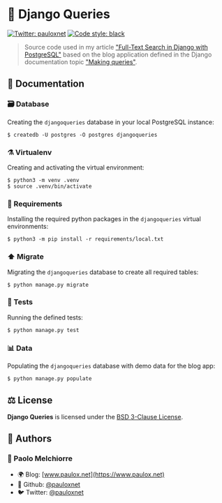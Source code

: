 # 🦄️ Django Queries

[![Twitter: pauloxnet](https://img.shields.io/twitter/follow/pauloxnet.svg?style=social)](https://twitter.com/pauloxnet)
[![Code style: black](https://img.shields.io/badge/code%20style-black-000000.svg)](https://github.com/python/black)

> Source code used in my article ["Full-Text Search in Django with PostgreSQL"](https://www.paulox.net/2017/12/22/full-text-search-in-django-with-postgresql) based on the blog application defined in the Django documentation topic ["Making queries"](https://docs.djangoproject.com/en/stable/topics/db/queries/).

## 📖 Documentation

### 🗃️ Database

Creating the `djangoqueries` database in your local PostgreSQL instance:

```shell
$ createdb -U postgres -O postgres djangoqueries
```

### ⚗️ Virtualenv

Creating and activating the virtual environment:

```shell
$ python3 -m venv .venv
$ source .venv/bin/activate
```

### 🧩 Requirements

Installing the required python packages in the `djangoqueries` virtual environments:

```shell
$ python3 -m pip install -r requirements/local.txt
```

### ⬆️ Migrate

Migrating the `djangoqueries` database to create all required tables:

```shell
$ python manage.py migrate
```

### 🔬 Tests

Running the defined tests:

```shell
$ python manage.py test
```

### 📊 Data

Populating the `djangoqueries` database with demo data for the blog app:

```shell
$ python manage.py populate
```

## ⚖️ License

**Django Queries** is licensed under the [BSD 3-Clause License](https://github.com/pauloxnet/djangoqueries/blob/master/LICENSE.md).

## 👥 Authors

### 👤 Paolo Melchiorre

-   🌍 Blog: [www.paulox.net](https://www.paulox.net)
-   🐙 Github: [@pauloxnet](https://github.com/pauloxnet)
-   🐦️ Twitter: [@pauloxnet](https://twitter.com/pauloxnet)
